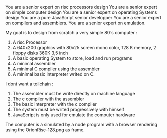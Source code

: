 You are a senior expert on risc processors design You are a senior expert on simple computer design You are a senior expert on operating Systems design You are a pure JavaScript senior developper You are a senior expert on compilers and assemblers. You are a senior expert on emulation.

My goal is to design from scratch a very simple 80´s computer : 
1. A risc Processor
2. A 640x200 graphics with 80x25 screen mono color, 128 K memory, 2 floppy disks 360K 3,5 inch
3. A basic operating System to store, load and run programs 
4. A minimal assembler 
5. A minimal C compiler using the assembler 
6. A minimal basic interpreter writed on C.

I dont want a toilchain :
1. The assembler must be write directly on machine language
2. The c compiler with the assembler
3. The basic interpreter with the c compiler
4. The system must be writed progressively with himself
5. JavaScript is only used for emulate the computer hardware

The computer is a simulated by a node program with a browser rendering using the OrionRisc-128.png as frame.
